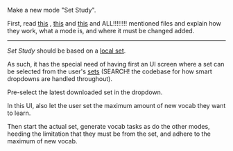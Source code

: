 Make a new mode "Set Study".

First, read [this](docs/instructions/056_ultrarandom_mode.md) , [this](docs/instructions/057_illegal_immersion_mode.md) and [this](docs/instructions/058_mode_sentence_slide.md) and ALL!!!!!!!! mentioned files and explain how they work, what a mode is, and where it must be changed added.


---

*Set Study* should be based on a [local set](src/entities/local-sets/LocalSetData.ts).

As such, it has the special need of having first an UI screen where a set can be selected from the user's [sets](src/entities/local-sets/LocalSetRepoContract.ts) (SEARCH! the codebase for how smart dropdowns are handled throughout).

Pre-select the latest downloaded set in the dropdown.

In this UI, also let the user set the maximum amount of new vocab they want to learn.

Then start the actual set, generate vocab tasks as do the other modes, heeding the limitation that they must be from the set, and adhere to the maximum of new vocab.

